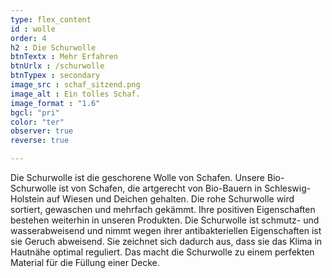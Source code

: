 ```yaml
---
type: flex_content
id : wolle
order: 4
h2 : Die Schurwolle
btnTextx : Mehr Erfahren
btnUrlx : /schurwolle
btnTypex : secondary
image_src : schaf_sitzend.png
image_alt : Ein tolles Schaf.
image_format : "1.6"
bgcl: "pri"
color: "ter"
observer: true
reverse: true

---
```

Die Schurwolle ist die geschorene Wolle von Schafen. Unsere Bio-Schurwolle ist von Schafen, die artgerecht von Bio-Bauern in Schleswig-Holstein auf Wiesen und Deichen gehalten. Die rohe Schurwolle wird sortiert, gewaschen und mehrfach gekämmt. Ihre positiven Eigenschaften bestehen weiterhin in unseren Produkten. Die Schurwolle ist schmutz- und wasserabweisend und nimmt wegen ihrer antibakteriellen Eigenschaften ist sie Geruch abweisend. Sie zeichnet sich dadurch aus, dass sie das Klima in Hautnähe optimal reguliert. Das macht die Schurwolle zu einem perfekten Material für die Füllung einer Decke.